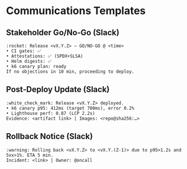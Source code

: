 # Communications Templates

## Stakeholder Go/No‑Go (Slack)

```
:rocket: Release <vX.Y.Z> — GO/NO‑GO @ <time>
• CI gates: ✅
• Attestations: ✅ (SPDX+SLSA)
• Helm digests: ✅
• k6 canary plan: ready
If no objections in 10 min, proceeding to deploy.
```

## Post‑Deploy Update (Slack)

```
:white_check_mark: Release <vX.Y.Z> deployed.
• k6 canary p95: 412ms (target 700ms), error 0.2%
• Lighthouse perf: 0.87 (LCP 2.2s)
Evidence: <artifact link> | Images: <repo@sha256:…>
```

## Rollback Notice (Slack)

```
:warning: Rolling back <vX.Y.Z> to <vX.Y.(Z-1)> due to p95>1.2s and 5xx>1%. ETA 5 min.
Incident: <link> | Owner: @oncall
```
